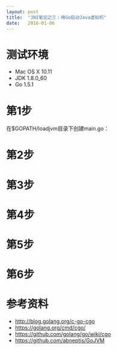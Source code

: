 ```yaml
---
layout: post
title:  "JNI笔记之三：用Go启动Java虚拟机"
date:   2016-01-06
---
```


# 测试环境
* Mac OS X 10.11
* JDK 1.8.0_60
* Go 1.5.1

# 第1步
在$GOPATH/loadjvm目录下创建main.go：

# 第2步
# 第3步
# 第4步
# 第5步
# 第6步

# 参考资料
* http://blog.golang.org/c-go-cgo
* https://golang.org/cmd/cgo/
* https://github.com/golang/go/wiki/cgo
* https://github.com/abneptis/GoJVM
